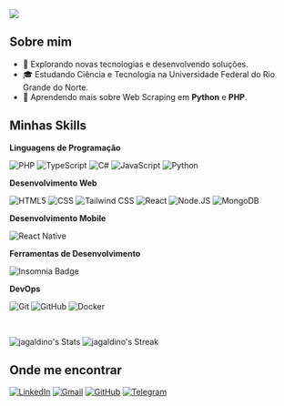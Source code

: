 ![](https://komarev.com/ghpvc/?username=jagaldino&color=006bed)

## Sobre mim

- 🤔 Explorando novas tecnologias e desenvolvendo soluções.
- 🎓 Estudando Ciência e Tecnologia na Universidade Federal do Rio Grande do Norte.
- 🌱 Aprendendo mais sobre Web Scraping em **Python** e **PHP**.

## Minhas Skills

**Linguagens de Programação**

![PHP](https://img.shields.io/badge/PHP-777BB4?style=for-the-badge&logo=php&logoColor=white)
![TypeScript](https://img.shields.io/badge/TypeScript-007ACC?style=for-the-badge&logo=typescript&logoColor=white)
![C#](https://img.shields.io/badge/C%23-239120?style=for-the-badge&logo=c-sharp&logoColor=white)
![JavaScript](https://img.shields.io/badge/JavaScript-F7DF1E?style=for-the-badge&logo=javascript&logoColor=black)
![Python](https://img.shields.io/badge/Python-14354C?style=for-the-badge&logo=python&logoColor=white)

**Desenvolvimento Web**

![HTML5](https://img.shields.io/badge/HTML5-E34F26?style=for-the-badge&logo=html5&logoColor=white)
![CSS](https://img.shields.io/badge/CSS3-1572B6?style=for-the-badge&logo=css3&logoColor=white)
![Tailwind CSS](https://img.shields.io/badge/Tailwind_CSS-38B2AC?style=for-the-badge&logo=tailwind-css&logoColor=white)
![React](https://img.shields.io/badge/React-20232A?style=for-the-badge&logo=react&logoColor=61DAFB)
![Node.JS](https://img.shields.io/badge/Node.js-43853D?style=for-the-badge&logo=node.js&logoColor=white)
![MongoDB](https://img.shields.io/badge/MongoDB-4EA94B?style=for-the-badge&logo=mongodb&logoColor=white)

**Desenvolvimento Mobile**

![React Native](https://img.shields.io/badge/React_Native-20232A?style=for-the-badge&logo=react&logoColor=61DAFB)

**Ferramentas de Desenvolvimento**

![Insomnia Badge](https://img.shields.io/badge/Insomnia-4000BF?logo=insomnia&logoColor=fff&style=flat)

**DevOps**

![Git](https://img.shields.io/badge/Git-E34F26?style=for-the-badge&logo=git&logoColor=white)
![GitHub](https://img.shields.io/badge/GitHub-100000?style=for-the-badge&logo=github&logoColor=white)
![Docker](https://img.shields.io/badge/Docker-2496ED?style=for-the-badge&logo=docker&logoColor=white)


<br/>

![jagaldino's Stats](https://github-readme-stats.vercel.app/api?username=jagaldino&theme=blueberry&show_icons=true&hide_border=true&count_private=true)
![jagaldino's Streak](https://github-readme-streak-stats.herokuapp.com/?user=jagaldino&theme=blueberry&hide_border=true)

## Onde me encontrar

[![LinkedIn](https://img.shields.io/badge/LinkedIn-0077B5?style=for-the-badge&logo=linkedin&logoColor=white)](https://www.linkedin.com/in/jagaldino/)
[![Gmail](https://img.shields.io/badge/Gmail-333333?style=for-the-badge&logo=gmail&logoColor=red)](mailto:arthurgaldino911@gmail.com)
[![GitHub](https://img.shields.io/badge/GitHub-100000?style=for-the-badge&logo=github&logoColor=white)](https://github.com/jagaldino)
[![Telegram](https://img.shields.io/badge/Telegram-000?style=for-the-badge&logo=telegram&logoColor=2CA5E0)](https://t.me/jagaldino)
